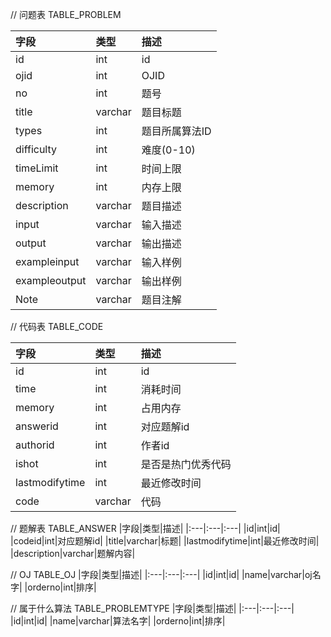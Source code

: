 // 问题表
TABLE_PROBLEM

|字段|类型|描述|
|:---|:---|:---|
|id|int|id|
|ojid|int|OJID|
|no|int|题号|
|title|varchar|题目标题|
|types|int|题目所属算法ID|
|difficulty|int|难度(0-10)|
|timeLimit|int|时间上限|
|memory|int|内存上限|
|description|varchar|题目描述|
|input|varchar|输入描述|
|output|varchar|输出描述|
|exampleinput|varchar|输入样例|
|exampleoutput|varchar|输出样例|
|Note|varchar|题目注解|


// 代码表
TABLE_CODE

|字段|类型|描述|
|:---|:---|:---|
|id|int|id|
|time|int|消耗时间|
|memory|int|占用内存|
|answerid|int|对应题解id|
|authorid|int|作者id|
|ishot|int|是否是热门优秀代码|
|lastmodifytime|int|最近修改时间|
|code|varchar|代码|


// 题解表
TABLE_ANSWER
|字段|类型|描述|
|:---|:---|:---|
|id|int|id|
|codeid|int|对应题解id|
|title|varchar|标题|
|lastmodifytime|int|最近修改时间|
|description|varchar|题解内容|

// OJ
TABLE_OJ
|字段|类型|描述|
|:---|:---|:---|
|id|int|id|
|name|varchar|oj名字|
|orderno|int|排序|


// 属于什么算法
TABLE_PROBLEMTYPE
|字段|类型|描述|
|:---|:---|:---|
|id|int|id|
|name|varchar|算法名字|
|orderno|int|排序|

